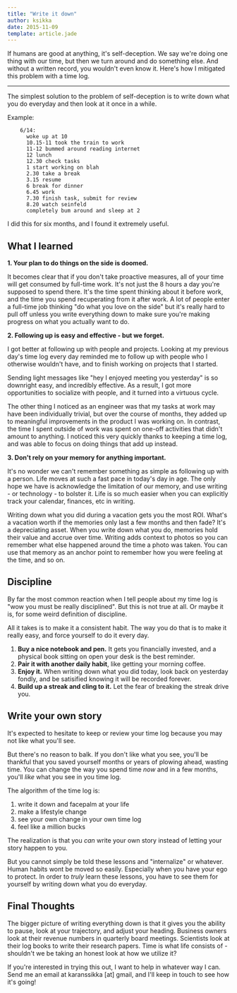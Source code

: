 ```yaml
---
title: "Write it down"
author: ksikka
date: 2015-11-09
template: article.jade
---
```


If humans are good at anything, it's self-deception.
We say we're doing one thing with our time,
but then we turn around and do something else.
And without a written record, you wouldn't even know it.
Here's how I mitigated this problem with a time log.

----

The simplest solution to the problem of self-deception
is to write down what you do everyday and then look
at it once in a while.

Example:
```
    6/14:
      woke up at 10
      10.15-11 took the train to work
      11-12 bummed around reading internet
      12 lunch
      12.30 check tasks
      1 start working on blah
      2.30 take a break
      3.15 resume
      6 break for dinner
      6.45 work
      7.30 finish task, submit for review
      8.20 watch seinfeld
      completely bum around and sleep at 2
```

I did this for six months, and I found it extremely useful.

## What I learned

**1. Your plan to do things on the side is doomed.**

It becomes clear that if you don't take proactive
measures, all of your time will get consumed by full-time work.
It's not just the 8 hours a day you're supposed to spend there.
It's the time spent thinking about it before work,
and the time you spend recuperating from it after work.
A lot of people enter a full-time job thinking
"do what you love on the side" but it's really hard to pull off unless
you write everything down to make sure you're making progress on
what you actually want to do.

**2. Following up is easy and effective - but we forget.**

I got better at following up with people and projects.
Looking at my previous day's time log every day reminded me to follow up with
people who I otherwise wouldn't have, and to finish working on projects that I started.

Sending light messages like "hey I enjoyed meeting you yesterday"
is so downright easy, and incredibly effective. As a result,
I got more opportunities to socialize with people, and it turned
into a virtuous cycle.

The other thing I noticed as an engineer was that my tasks at work
may have been individually trivial, but over the course of months,
they added up to meaningful improvements in the product I was working on.
In contrast, the time I spent outside of work was spent on one-off activities
that didn't amount to anything. I noticed this very quickly thanks
to keeping a time log, and was able to focus on doing things that add up instead.

**3. Don't rely on your memory for anything important.**

It's no wonder we can't remember something as simple as following up with a person.
Life moves at such a fast pace in today's day in age.
The only hope we have is acknowledge the limitation of our memory,
and use writing - or technology - to bolster it.
Life is so much easier when you can explicitly track your calendar,
finances, etc in writing.

Writing down what you did during a vacation gets you the most ROI. What's a vacation worth if
the memories only last a few months and then fade? It's a depreciating asset. When you write down
what you do, memories hold their value and accrue over time. Writing adds context to photos
so you can remember what else happened around the time a photo was taken. You can use
that memory as an anchor point to remember how you were feeling at the time, and so on.

## Discipline

By far the most common reaction when I tell people about my time log is
"wow you must be really disciplined". But this is not true at all.
Or maybe it is, for some weird definition of discipline.

All it takes is to make it a consistent habit. The way you do that
is to make it really easy, and force yourself to do it every day.

1. **Buy a nice notebook and pen.** It gets you financially invested,
    and a physical book sitting on open your desk is the best reminder.
2. **Pair it with another daily habit**, like getting your morning coffee.
3. **Enjoy it.** When writing down what you did today, look back 
    on yesterday fondly, and be satisified knowing it will be recorded forever.
4. **Build up a streak and cling to it.** Let the fear of breaking the streak drive you.

## Write your own story

It's expected to hesitate to keep or review your time log
because you may not like what you'll see.

But there's no reason to balk. If you don't like
what you see, you'll be thankful that you saved yourself
months or years of plowing ahead, wasting time.
You can change the way you spend time *now*
and in a few months, you'll *like* what you see
in you time log.

The algorithm of the time log is:
1. write it down and facepalm at your life
2. make a lifestyle change
3. see your own change in your own time log
4. feel like a million bucks

The realization is that you *can* write your own story
instead of letting your story happen to you.

But you cannot simply be told these lessons and "internalize"
or whatever. Human habits wont be moved so easily.
Especially when you have your ego to protect.
In order to *truly* learn these lessons, 
you have to see them for yourself by writing down what you do everyday.

## Final Thoughts

The bigger picture of writing everything down is that it gives you the ability
to pause, look at your trajectory, and adjust your heading.
Business owners look at their revenue numbers in quarterly board meetings.
Scientists look at their log books to write their research papers.
Time is what life consists of - shouldn't we be taking an honest look
at how we utilize it?

If you're interested in trying this out, I want to help in whatever way I can.
Send me an email at karanssikka [at] gmail,
and I'll keep in touch to see how it's going!
